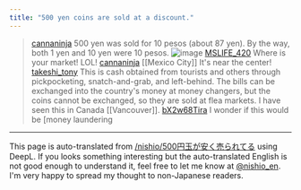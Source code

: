```yaml
---
title: "500 yen coins are sold at a discount."
---
```


> [cannaninja](https://twitter.com/cannaninja/status/1751713091937607898/photo/1) 500 yen was sold for 10 pesos (about 87 yen).
>  By the way, both 1 yen and 10 yen were 10 pesos.
>  ![image](https://gyazo.com/48d4abaca169a39d603f961eddea1422/thumb/1000)
> [MSLIFE_420](https://twitter.com/MSLIFE_420/status/1751763961232367993) Where is your market! LOL!
> [cannaninja](https://twitter.com/cannaninja/status/1751774744431775863) [[Mexico City]] It's near the center!
> [takeshi_tony](https://twitter.com/takeshi_tony/status/1751790381652643900) This is cash obtained from tourists and others through pickpocketing, snatch-and-grab, and left-behind. The bills can be exchanged into the country's money at money changers, but the coins cannot be exchanged, so they are sold at flea markets. I have seen this in Canada [[Vancouver]].
> [bX2w68Tira](https://twitter.com/bX2w68Tira/status/1751828406290071847) I wonder if this would be [money laundering

---
This page is auto-translated from [/nishio/500円玉が安く売られてる](https://scrapbox.io/nishio/500円玉が安く売られてる) using DeepL. If you looks something interesting but the auto-translated English is not good enough to understand it, feel free to let me know at [@nishio_en](https://twitter.com/nishio_en). I'm very happy to spread my thought to non-Japanese readers.